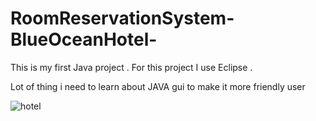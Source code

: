 # RoomReservationSystem-BlueOceanHotel-

This is my first Java project . For this project I use Eclipse .

Lot of thing i need to learn about JAVA gui to make it more friendly user

![hotel](https://user-images.githubusercontent.com/36819803/39081235-5f36085e-4570-11e8-8d5c-77cc96d82d58.png)
